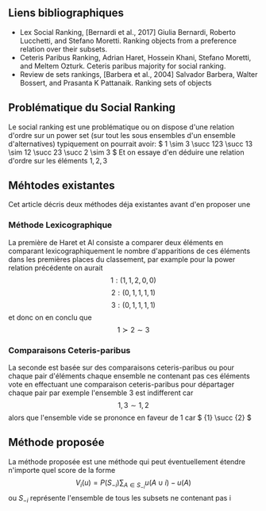 ## Liens bibliographiques

- Lex Social Ranking, [Bernardi et al., 2017] Giulia Bernardi, Roberto Lucchetti, and Stefano Moretti. Ranking objects from a preference relation over their subsets.
- Ceteris Paribus Ranking, Adrian Haret, Hossein Khani, Stefano Moretti, and Meltem  Ozturk. Ceteris paribus majority for social ranking.
- Review de sets rankings, [Barbera et al., 2004] Salvador Barbera, Walter Bossert, and Prasanta K Pattanaik. Ranking sets of objects

## Problématique du Social Ranking
Le social ranking est une problématique ou on dispose d'une relation d'ordre sur un power set (sur tout les sous ensembles d'un ensemble d'alternatives) typiquement on pourrait avoir:  $ 1 \sim 3 \succ 123 \succ 13 \sim 12 \succ 23 \succ 2 \sim 3 $ Et on essaye d'en déduire une relation d'ordre sur les éléments ${1, 2, 3}$

## Méhtodes existantes
Cet article décris deux méthodes déja existantes avant d'en proposer une
### Méthode Lexicographique
La première de Haret et Al consiste a comparer deux éléments en comparant lexicographiquement le nombre d'apparitions de ces éléments dans les premières places du classement, par example pour la power relation précédente on aurait $$ 1 : (1, 1, 2, 0,0) $$ $$ 2 :(0,1,1,1,1) $$ $$ 3: (0,1,1,1,1) $$ et donc on en conclu que $$ 1 \succ 2 \sim 3 $$
### Comparaisons Ceteris-paribus
La seconde est basée sur des comparaisons ceteris-paribus ou pour chaque pair d'éléments chaque ensemble ne contenant pas ces éléments vote en effectuant une comparaison ceteris-paribus pour départager chaque pair par exemple l'ensemble 3 est indifferent car  $$ {1,3} \sim {1,2}  $$ alors que l'ensemble vide se prononce en faveur de 1 car $ {1} \succ {2} $

## Méthode proposée
La méthode proposée est une méthode qui peut éventuellement étendre n'importe quel score de la forme 
$$
V_i(u) = P(S_{-i}) \sum_{A \in S_{-i}} u(A \cup {i}) - u(A)
$$
ou $S_{-i}$ représente l'ensemble de tous les subsets ne contenant pas i 

